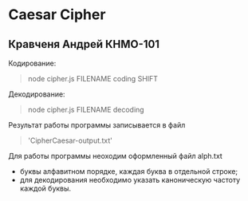 # Caesar Cipher

## Кравченя Андрей КНМО-101

Кодирование:
> node cipher.js FILENAME coding SHIFT

Декодирование:
> node cipher.js FILENAME decoding

Результат работы программы записывается в файл
> 'CipherCaesar-output.txt'

Для работы программы неоходим оформленный файл alph.txt <br>
- буквы алфавитном порядке, каждая буква в отдельной строке;
- для декодирования необходимо указать каноническую частоту каждой буквы.
